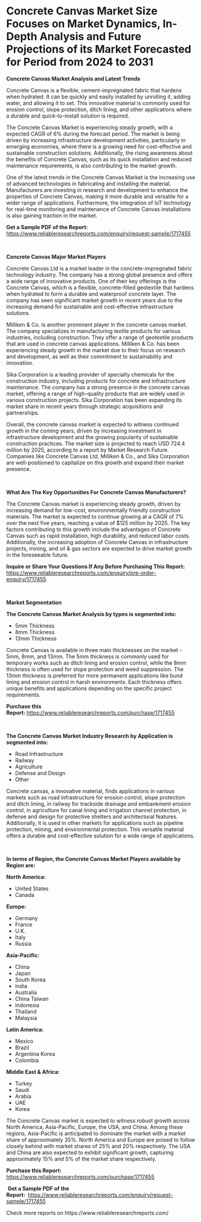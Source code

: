 <p><h1>Concrete Canvas Market Size Focuses on Market Dynamics, In-Depth Analysis and Future Projections of its Market Forecasted for Period from 2024 to 2031</h1></p><p><strong>Concrete Canvas Market Analysis and Latest Trends</strong></p>
<p><p>Concrete Canvas is a flexible, cement-impregnated fabric that hardens when hydrated. It can be quickly and easily installed by unrolling it, adding water, and allowing it to set. This innovative material is commonly used for erosion control, slope protection, ditch lining, and other applications where a durable and quick-to-install solution is required.</p><p>The Concrete Canvas Market is experiencing steady growth, with a expected CAGR of 6% during the forecast period. The market is being driven by increasing infrastructure development activities, particularly in emerging economies, where there is a growing need for cost-effective and sustainable construction solutions. Additionally, the rising awareness about the benefits of Concrete Canvas, such as its quick installation and reduced maintenance requirements, is also contributing to the market growth.</p><p>One of the latest trends in the Concrete Canvas Market is the increasing use of advanced technologies in fabricating and installing the material. Manufacturers are investing in research and development to enhance the properties of Concrete Canvas, making it more durable and versatile for a wider range of applications. Furthermore, the integration of IoT technology for real-time monitoring and maintenance of Concrete Canvas installations is also gaining traction in the market.</p></p>
<p><strong>Get a Sample PDF of the Report:&nbsp;</strong> <a href="https://www.reliableresearchreports.com/enquiry/request-sample/1717455">https://www.reliableresearchreports.com/enquiry/request-sample/1717455</a></p>
<p>&nbsp;</p>
<p><strong>Concrete Canvas Major Market Players</strong></p>
<p><p>Concrete Canvas Ltd is a market leader in the concrete-impregnated fabric technology industry. The company has a strong global presence and offers a wide range of innovative products. One of their key offerings is the Concrete Canvas, which is a flexible, concrete-filled geotextile that hardens when hydrated to form a durable and waterproof concrete layer. The company has seen significant market growth in recent years due to the increasing demand for sustainable and cost-effective infrastructure solutions.</p><p>Milliken & Co. is another prominent player in the concrete canvas market. The company specializes in manufacturing textile products for various industries, including construction. They offer a range of geotextile products that are used in concrete canvas applications. Milliken & Co. has been experiencing steady growth in the market due to their focus on research and development, as well as their commitment to sustainability and innovation.</p><p>Sika Corporation is a leading provider of specialty chemicals for the construction industry, including products for concrete and infrastructure maintenance. The company has a strong presence in the concrete canvas market, offering a range of high-quality products that are widely used in various construction projects. Sika Corporation has been expanding its market share in recent years through strategic acquisitions and partnerships.</p><p>Overall, the concrete canvas market is expected to witness continued growth in the coming years, driven by increasing investment in infrastructure development and the growing popularity of sustainable construction practices. The market size is projected to reach USD 724.4 million by 2025, according to a report by Market Research Future. Companies like Concrete Canvas Ltd, Milliken & Co., and Sika Corporation are well-positioned to capitalize on this growth and expand their market presence.</p></p>
<p>&nbsp;</p>
<p><strong>What Are The Key Opportunities For Concrete Canvas Manufacturers?</strong></p>
<p><p>The Concrete Canvas market is experiencing steady growth, driven by increasing demand for low-cost, environmentally friendly construction materials. The market is expected to continue growing at a CAGR of 7% over the next five years, reaching a value of $125 million by 2025. The key factors contributing to this growth include the advantages of Concrete Canvas such as rapid installation, high durability, and reduced labor costs. Additionally, the increasing adoption of Concrete Canvas in infrastructure projects, mining, and oil & gas sectors are expected to drive market growth in the foreseeable future.</p></p>
<p><strong>Inquire or Share Your Questions If Any Before Purchasing This Report:</strong> <a href="https://www.reliableresearchreports.com/enquiry/pre-order-enquiry/1717455">https://www.reliableresearchreports.com/enquiry/pre-order-enquiry/1717455</a></p>
<p>&nbsp;</p>
<p><strong>Market Segmentation</strong></p>
<p><strong>The Concrete Canvas Market Analysis by types is segmented into:</strong></p>
<p><ul><li>5mm Thickness</li><li>8mm Thickness</li><li>13mm Thickness</li></ul></p>
<p><p>Concrete Canvas is available in three main thicknesses on the market - 5mm, 8mm, and 13mm. The 5mm thickness is commonly used for temporary works such as ditch lining and erosion control, while the 8mm thickness is often used for slope protection and weed suppression. The 13mm thickness is preferred for more permanent applications like bund lining and erosion control in harsh environments. Each thickness offers unique benefits and applications depending on the specific project requirements.</p></p>
<p><strong>Purchase this Report:&nbsp;</strong><a href="https://www.reliableresearchreports.com/purchase/1717455">https://www.reliableresearchreports.com/purchase/1717455</a></p>
<p>&nbsp;</p>
<p><strong>The Concrete Canvas Market Industry Research by Application is segmented into:</strong></p>
<p><ul><li>Road Infrastructure</li><li>Railway</li><li>Agriculture</li><li>Defense and Design</li><li>Other</li></ul></p>
<p><p>Concrete canvas, a innovative material, finds applications in various markets such as road infrastructure for erosion control, slope protection and ditch lining, in railway for trackside drainage and embankment erosion control, in agriculture for canal lining and irrigation channel protection, in defense and design for protective shelters and architectural features. Additionally, it is used in other markets for applications such as pipeline protection, mining, and environmental protection. This versatile material offers a durable and cost-effective solution for a wide range of applications.</p></p>
<p>&nbsp;</p>
<p><strong>In terms of Region, the Concrete Canvas Market Players available by Region are:</strong></p>
<p>
    <p> <strong> North America: </strong>
        <ul>
            <li>United States</li>
            <li>Canada</li>
        </ul>
        </p> 
    <p> <strong> Europe: </strong>
        <ul>
            <li>Germany</li>
            <li>France</li>
            <li>U.K.</li>
            <li>Italy</li>
            <li>Russia</li>
        </ul>
        </p> 
    <p> <strong> Asia-Pacific: </strong>
        <ul>
            <li>China</li>
            <li>Japan</li>
            <li>South Korea</li>
            <li>India</li>
            <li>Australia</li>
            <li>China Taiwan</li>
            <li>Indonesia</li>
            <li>Thailand</li>
            <li>Malaysia</li>
        </ul>
        </p> 
    <p> <strong> Latin America: </strong>
        <ul>
            <li>Mexico</li>
            <li>Brazil</li>
            <li>Argentina Korea</li>
            <li>Colombia</li>
        </ul>
        </p> 
    <p> <strong> Middle East & Africa: </strong>
        <ul>
            <li>Turkey</li>
            <li>Saudi</li>
            <li>Arabia</li>
            <li>UAE</li>
            <li>Korea</li>
        </ul>
    </p>
    </p>
<p><p>The Concrete Canvas market is expected to witness robust growth across North America, Asia-Pacific, Europe, the USA, and China. Among these regions, Asia-Pacific is anticipated to dominate the market with a market share of approximately 35%. North America and Europe are poised to follow closely behind with market shares of 25% and 20% respectively. The USA and China are also expected to exhibit significant growth, capturing approximately 15% and 5% of the market share respectively.</p></p>
<p><strong>Purchase this Report: </strong><a href="https://www.reliableresearchreports.com/purchase/1717455">https://www.reliableresearchreports.com/purchase/1717455</a></p>
<p>&nbsp;<strong>Get a Sample PDF of the Report:&nbsp;&nbsp;</strong><a href="https://www.reliableresearchreports.com/enquiry/request-sample/1717455">https://www.reliableresearchreports.com/enquiry/request-sample/1717455</a></p>
<p><strong></strong></p>
<p>Check more reports on https://www.reliableresearchreports.com/</p>